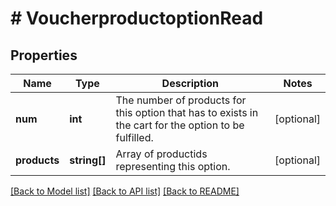 # # VoucherproductoptionRead

## Properties

Name | Type | Description | Notes
------------ | ------------- | ------------- | -------------
**num** | **int** | The number of products for this option that has to exists in the cart for the option to be fulfilled. | [optional]
**products** | **string[]** | Array of productids representing this option. | [optional]

[[Back to Model list]](../../README.md#models) [[Back to API list]](../../README.md#endpoints) [[Back to README]](../../README.md)
